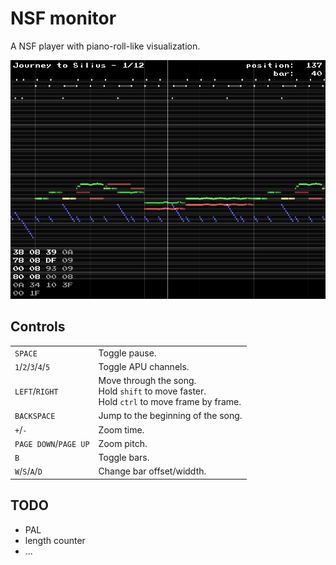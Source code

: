 NSF monitor
===========

A NSF player with piano-roll-like visualization.

![image](screenshot.png)


## Controls

<table>
	<tr>
        <td><code>SPACE</code></td>
        <td>Toggle pause.</td>
    </tr>
	<tr>
        <td><code>1</code>/<code>2</code>/<code>3</code>/<code>4</code>/<code>5</code></td>
        <td>Toggle APU channels.</td>
    </tr>
	<tr>
        <td><code>LEFT</code>/<code>RIGHT</code></td>
        <td>
            Move through the song.<br/>
            Hold <code>shift</code> to move faster.<br/>
            Hold <code>ctrl</code> to move frame by frame.
        </td>
    </tr>
	<tr>
        <td><code>BACKSPACE</code></td>
        <td>Jump to the beginning of the song.</td>
    </tr>
	<tr>
        <td><code>+</code>/<code>-</code></td>
        <td>Zoom time.</td>
    </tr>
	<tr>
        <td><code>PAGE DOWN</code>/<code>PAGE UP</code></td>
        <td>Zoom pitch.</td>
    </tr>
	<tr>
        <td><code>B</code></td>
        <td>Toggle bars.</td>
    </tr>
	<tr>
        <td><code>W</code>/<code>S</code>/<code>A</code>/<code>D</code></td>
        <td>Change bar offset/widdth.</td>
    </tr>
</table>


## TODO

+ PAL
+ length counter
+ ...
